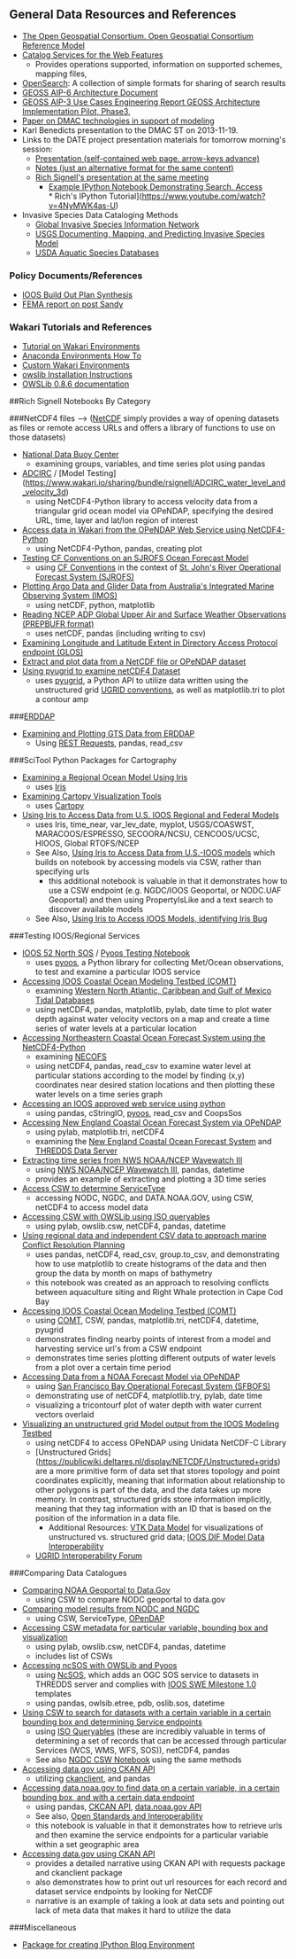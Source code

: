 ## General Data Resources and References
*  [The Open Geospatial Consortium. Open Geospatial Consortium Reference Model](www.opengis.net/doc/orm/2.1.)
*  [Catalog Services for the Web Features](http://docs.geoserver.org/latest/en/user/extensions/csw/features.html)
     *  Provides operations supported, information on supported schemes, mapping files, 
*  [OpenSearch](http://www.opensearch.org/Home): A collection of simple formats for sharing of search results
*  [GEOSS AIP-6 Architecture Document](http://www.earthobservations.org/documents/cfp/201302_geoss_cfp_aip6_architecture.pdf)
*  [GEOSS AIP-3 Use Cases Engineering Report GEOSS Architecture Implementation Pilot, Phase3,](http://www.ogcnetwork.net/pub/ogcnetwork/GEOSS/AIP3/documents/AIP-3_Use_Cases_ER110210.pdf)
*  [Paper on DMAC technologies in support of modeling](https://docs.google.com/a/noaa.gov/file/d/0B8Z5uQGdxxJBcGk2UFlKU1IzOEpfS2NrMHV5M3k0dUlRM1dr/edit)
*  Karl Benedicts presentation to the DMAC ST on 2013-11-19.
*  Links to the DATE project presentation materials for tomorrow morning's session:
    *  [Presentation (self-contained web page. arrow-keys advance)](https://www.dropbox.com/s/ehlu0p3s7caxp8i/presentation.slides.html)
    *   [Notes (just an alternative format for the same content)](https://www.dropbox.com/s/0spmxekonaivneu/presentation.html) 
    *  [Rich Signell's  presentation at the same meeting](https://drive.google.com/file/d/0BzAHlPEEP_ujTHo2MHN0akdPLTA/edit?usp=sharing)
          *  [Example IPython Notebook Demonstrating Search, Access](https://www.wakari.io/sharing/bundle/rsignell/NGDC-CSW-DAP)  
                   *  Rich's IPython Tutorial](https://www.youtube.com/watch?v=4NyMWK4as-U)
*  Invasive Species Data Cataloging Methods
    *  [Global Invasive Species Information Network](http://www.gisin.org/DH.php?WC=/WS/GISIN/GISINDirectory/WebservicesForConsumers.html&WebSiteID=4)
    *  [USGS Documenting, Mapping, and Predicting Invasive Species Model](http://www.fort.usgs.gov/Research/research_tasks.asp?TaskID=2190)
    *  [USDA Aquatic Species Databases](http://www.invasivespeciesinfo.gov/aquatics/databases.shtml)

### Policy Documents/References
*  [IOOS Build Out Plan Synthesis](http://www.ioosassociation.org/sites/nfra/files/documents/ioos_documents/regional/BOP%20Synthesis%20Final.pdf)
*  [FEMA report on post Sandy](http://www.fema.gov/media-library/assets/documents/33772)

### Wakari Tutorials and References
*  [Tutorial on Wakari Environments](https://www.youtube.com/watch?v=6mxCf8a_rMM)
*  [Anaconda Environments How To](https://www.wakari.io/docs/anaconda.html)
*  [Custom Wakari Environments](http://continuum.io/blog/wakari_custom_envs)
*  [owslib Installation Instructions](https://binstar.org/rsignell/owslib/0.8.6)
*  [OWSLib 0.8.6 documentation](http://geopython.github.io/OWSLib/) 

##Rich Signell Notebooks By Category

###NetCDF4 files
--> ([NetCDF](http://www.unidata.ucar.edu/software/netcdf/docs/group__datasets.html) simply provides a way of opening datasets as files or remote access URLs and offers a library of functions to use on those datasets)
*  [National Data Buoy Center](https://www.wakari.io/sharing/bundle/rsignell/ndbc_group_test)
   *  examining groups, variables, and time series plot using pandas
*  [ADCIRC](http://adcirc.org) / [Model Testing] (https://www.wakari.io/sharing/bundle/rsignell/ADCIRC_water_level_and_velocity_3d)
    *  using NetCDF4-Python library to access velocity data from a triangular grid ocean model via OPeNDAP, specifying the desired URL, time, layer and lat/lon region of interest
*  [Access data in Wakari from the OPeNDAP Web Service using NetCDF4-Python](https://www.wakari.io/sharing/bundle/rsignell/opendap_bathy_test)
    *  using NetCDF4-Python, pandas, creating plot 
*  [Testing CF Conventions on an SJROFS Ocean Forecast Model](https://www.wakari.io/sharing/bundle/rsignell/SJROFS)
    * using [CF Conventions](http://cf-pcmdi.llnl.gov) in the context of [St. John's River Operational Forecast System (SJROFS)](http://tidesandcurrents.noaa.gov/ofs/sjofs/sjofs.html)
*  [Plotting Argo Data and Glider Data from Australia's Integrated Marine Observing System (IMOS)](https://www.wakari.io/sharing/bundle/rsignell/IMOS_Demos)
    *  using netCDF, python, matplotlib
*  [Reading NCEP ADP Global Upper Air and Surface Weather Observations (PREPBUFR format)](https://www.wakari.io/sharing/bundle/rsignell/gdas2csv)
    *  uses netCDF, pandas (including writing to csv)
*  [Examining Longitude and Latitude Extent in Directory Access Protocol endpoint (GLOS)](https://www.wakari.io/sharing/bundle/rsignell/glos_range)
*  [Extract and plot data from a NetCDF file or OPeNDAP dataset](https://www.wakari.io/sharing/bundle/rsignell/NetCDF_plot)
*  [Using pyugrid to examine netCDF4 Dataset](https://www.wakari.io/sharing/bundle/rsignell/pyugrid_test)
    *  uses [pyugrid](https://github.com/pyugrid/pyugrid), a Python API to utilize data written using the unstructured grid [UGRID conventions](https://github.com/ugrid-conventions/ugrid-conventions), as well as matplotlib.tri to plot a contour amp

###[ERDDAP](http://coastwatch.pfeg.noaa.gov/erddap/index.html)
*  [Examining and Plotting GTS Data from ERDDAP](https://www.wakari.io/sharing/bundle/rsignell/ERDDAP_GTS_Test)
   *  Using [REST Requests](http://rest.elkstein.org/2008/02/what-is-rest.html), pandas, read_csv

###SciTool Python Packages for Cartography
*  [Examining a Regional Ocean Model Using Iris](https://www.wakari.io/sharing/bundle/rsignell/iris_z_coords)
    *  uses [Iris](http://esc24.github.io/iris/index.html) 
*  [Examining Cartopy Visualization Tools](https://www.wakari.io/sharing/bundle/rsignell/cartopy)
    *  uses [Cartopy](http://scitools.org.uk/cartopy/index.html)
*  [Using Iris to Access Data from U.S. IOOS Regional and Federal Models](https://www.wakari.io/sharing/bundle/rsignell/scitools)
    *  uses Iris, time_near, var_lev_date, myplot, USGS/COASWST, MARACOOS/ESPRESSO, SECOORA/NCSU, CENCOOS/UCSC, HIOOS, Global RTOFS/NCEP 
    *  See Also, [Using Iris to Access Data from U.S.-IOOS models](https://www.wakari.io/sharing/bundle/rsignell/IOOS_Models-CSW) which builds on notebook by accessing models via CSW, rather than specifying urls
        * this additional notebook is valuable in that it demonstrates how to use a CSW endpoint (e.g. NGDC/IOOS Geoportal, or NODC.UAF Geoportal) and then using PropertyIsLike and a text search to discover available models
    *  See Also, [Using Iris to Access IOOS Models, identifying Iris Bug](https://www.wakari.io/sharing/bundle/rsignell/Possible_Iris_bug)

###Testing IOOS/Regional Services
*  [IOOS 52 North SOS](http://ioossos.axiomalaska.com) / [Pyoos Testing Notebook](https://www.wakari.io/sharing/bundle/rsignell/pyoos_axiom)
    *  uses [pyoos](https://pypi.python.org/pypi/pyoos), a Python library for collecting Met/Ocean observations, to test and examine a particular IOOS service
*  [Accessing IOOS Coastal Ocean Modeling Testbed (COMT)](https://www.wakari.io/sharing/bundle/rsignell/ADCIRC_water_level_and_velocity)
    *  examining [Western North Atlantic, Caribbean and Gulf of Mexico Tidal Databases](http://adcirc.org/products/adcirc-tidal-databases/)
    *  using netCDF4, pandas, matplotlib, pylab, date time to plot water depth against water velocity vectors on a map and create a time series of water levels at a particular location
*  [Accessing Northeastern Coastal Ocean Forecast System using the NetCDF4-Python](https://www.wakari.io/sharing/bundle/rsignell/NECOFS_water_levels)
    *  examining [NECOFS](http://www.neracoos.org/datatools/forecast/oceanforecasts)
    *  using netCDF4, pandas, read_csv to examine water level at particular stations according to the model by finding (x,y) coordinates near desired station locations and then plotting these water levels on a time series graph
*  [Accessing an IOOS approved web service using python](https://www.wakari.io/sharing/bundle/rsignell/pyoos)
    *  using pandas, cStringIO, [pyoos](https://pypi.python.org/pypi/pyoos), read_csv and CoopsSos
*  [Accessing New England Coastal Ocean Forecast System via OPeNDAP](https://www.wakari.io/sharing/bundle/rsignell/FVCOM_depth_and_velocity)
    *  using  pylab, matplotlib.tri, netCDF4
    *  examining the [New England Coastal Ocean Forecast System](http://fvcom.smast.umassd.edu/research_projects/NECOFS/) and [THREDDS Data Server](http://www.smast.umassd.edu:8080/thredds/forecasts.html?dataset=gom2_nocache)
*  [Extracting time series from NWS NOAA/NCEP Wavewatch III](https://www.wakari.io/sharing/bundle/rsignell/cf_3d_to_1d)
    *  using [NWS NOAA/NCEP Wavewatch III](http://polar.ncep.noaa.gov/waves/wavewatch/wavewatch.shtml), pandas, datetime
    *  provides an example of extracting and plotting a 3D time series
*  [Access CSW to determine ServiceType](https://www.wakari.io/sharing/bundle/rsignell/Model_search)
    *  accessing NODC, NGDC, and DATA.NOAA.GOV, using CSW, netCDF4 to access model data
*  [Accessing CSW with OWSLib using ISO queryables](https://www.wakari.io/sharing/bundle/rsignell/CATALOG.DATA.GOV-CSW-DAP)
    *  using pylab, owslib.csw, netCDF4, pandas, datetime
*  [Using regional data and independent CSV data to approach marine Conflict Resolution Planning](https://www.wakari.io/sharing/bundle/rsignell/Right_Whale_Sightings)
    *  uses pandas, netCDF4, read_csv, group.to_csv, and demonstrating how to use matplotlib to create histograms of the data and then group the data by month on maps of bathymetry
    *  this notebook was created as an approach to resolving conflicts between aquaculture siting and Right Whale protection in Cape Cod Bay
*  [Accessing IOOS Coastal Ocean Modeling Testbed (COMT)](https://www.wakari.io/sharing/bundle/rsignell/IKE_water_levels)
    *  using [COMT](http://www.ioos.noaa.gov/modeling/testbed.html), CSW, pandas, matplotlib.tri, netCDF4, datetime, pyugrid
    *  demonstrates finding nearby points of interest from a model and harvesting service url's from a CSW endpoint
    *  demonstrates time series plotting different outputs of water levels from a plot over a certain time period
*  [Accessing Data from a NOAA Forecast Model via OPeNDAP](https://www.wakari.io/sharing/bundle/rsignell/SFBOFS_depth_and_velocity)
    *  using [San Francisco Bay Operational Forecast System (SFBOFS)](http://tidesandcurrents.noaa.gov/ofs/sfbofs/sfbofs.html)
    *  demonstrating use of netCDF4, matplotlib.try, pylab, date time
    *  visualizing a tricontourf plot of water depth with water current vectors overlaid
*  [Visualizing an unstructured grid Model output from the IOOS Modeling Testbed](
https://www.wakari.io/sharing/bundle/rsignell/UGRID_Subset_with_time)
    *  using netCDF4 to access OPeNDAP using Unidata NetCDF-C Library
    *  [Unstructured Grids] (https://publicwiki.deltares.nl/display/NETCDF/Unstructured+grids) are a more primitive form of data set that stores topology and point coordinates explicitly, meaning that information about relationship to other polygons is part of the data, and the data takes up more memory.  In contrast, structured grids store information implicitly, meaning that they tag information with an ID that is based on the position of the information in a data file. 
        *  Additional Resources: [VTK Data Model](http://www.paraview.org/Wiki/ParaView/Users_Guide/VTK_Data_Model) for visualizations of unstructured vs. structured grid data; [IOOS DIF Model Data Interoperability](https://geo-ide.noaa.gov/wiki/index.php?title=IOOS_DIF_Model_Data_Interoperability)
    *  [UGRID Interoperability Forum](https://groups.google.com/forum/#!forum/ugrid-interoperability)

###Comparing Data Catalogues
*  [Comparing NOAA Geoportal to Data.Gov](https://www.wakari.io/sharing/bundle/rsignell/NODC_and_Data.gov)
    *  using CSW to compare NODC geoportal to data.gov
*  [Comparing model results from NODC and NGDC](https://www.wakari.io/sharing/bundle/rsignell/Model_check)
    *  using CSW, ServiceType, [OPenDAP](http://docs.opendap.org/index.php/QuickStart)
*  [Accessing CSW metadata for particular variable, bounding box and visualization](https://www.wakari.io/sharing/bundle/rsignell/DATA.NOAA.GOV-CSW-DAP)
    *  using pylab, owslib.csw, netCDF4, pandas, datetime
    *  includes list of CSWs
*  [Accessing ncSOS with OWSLib and Pyoos](https://www.wakari.io/sharing/bundle/rsignell/ncSOS_and_OWSlib_and_pyoos)
    *  using [NcSOS](https://github.com/asascience-open/ncSOS), which adds an OGC SOS service to datasets in THREDDS server and complies with [IOOS SWE Milestone 1.0](https://code.google.com/p/ioostech/source/browse/#svn%2Ftrunk%2Ftemplates%2FMilestone1.0) templates
    *  using pandas, owlsib.etree, pdb, oslib.sos, datetime
*  [Using CSW to search for datasets with a certain variable in a certain bounding box and determining Service endpoints](https://www.wakari.io/sharing/bundle/rsignell/CSW_Testing_ISO_Queryables-USGS)
    *  using [ISO Queryables](http://essi-lab.eu/do/view/GIcat/CSWISO-Ext-Queryables) (these are incredibly valuable in terms of determining a set of records that can be accessed through particular Services (WCS, WMS, WFS, SOS)), netCDF4, pandas
    *  See also [NGDC CSW Notebook](https://www.wakari.io/sharing/bundle/rsignell/NGDC-CSW-DAP) using the same methods
*  [Accessing data.gov using CKAN API](https://www.wakari.io/sharing/bundle/rsignell/CKAN_data_noaa_gov)
    *  utilizing [ckanclient](http://docs.ckan.org/en/ckan-1.4.3/loading_data.html), and pandas
*  [Accessing data.noaa.gov to find data on a certain variable, in a certain bounding box, and with a certain data endpoint](https://www.wakari.io/sharing/bundle/rsignell/CKAN_data_noaa_gov)
    *  using pandas, [CKCAN API](http://docs.ckan.org/en/ckan-2.1/api.html), [data.noaa.gov API](https://data.noaa.gov/api/3)
    *  See also, [Open Standards and Interoperability](http://ckan.org/open-standards/)
    *  this notebook is valuable in that it demonstrates how to retrieve urls and then examine the service endpoints for a particular variable within a set geographic area
*  [Accessing data.gov using CKAN API](https://www.wakari.io/sharing/bundle/rsignell/Testing%20CKAN%20API%20on%20data.gov)
    *  provides a detailed narrative using CKAN API with requests package and ckanclient package
    *  also demonstrates how to print out url resources for each record and dataset service endpoints by looking for NetCDF
    *  narrative is an example of taking a look at data sets and pointing out lack of meta data that makes it hard to utilize the data

###Miscellaneous 
*  [Package for creating IPython Blog Environment](https://www.wakari.io/sharing/bundle/rsignell/blog)